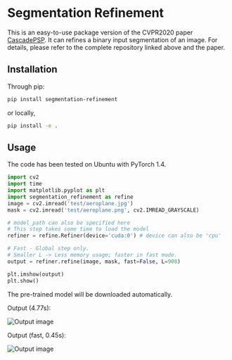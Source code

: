 # Segmentation Refinement

This is an easy-to-use package version of the CVPR2020 paper [CascadePSP](https://github.com/hkchengrex/CascadePSP). It can refines a binary input segmentation of an image. For details, please refer to the complete repository linked above and the paper.

## Installation

Through pip:

```bash
pip install segmentation-refinement
```

or locally, 

```bash
pip install -e .
```

## Usage

The code has been tested on Ubuntu with PyTorch 1.4.

```python
import cv2
import time
import matplotlib.pyplot as plt
import segmentation_refinement as refine
image = cv2.imread('test/aeroplane.jpg')
mask = cv2.imread('test/aeroplane.png', cv2.IMREAD_GRAYSCALE)

# model_path can also be specified here
# This step takes some time to load the model
refiner = refine.Refiner(device='cuda:0') # device can also be 'cpu'

# Fast - Global step only.
# Smaller L -> Less memory usage; faster in fast mode.
output = refiner.refine(image, mask, fast=False, L=900) 

plt.imshow(output)
plt.show()
```

The pre-trained model will be downloaded automatically.

Output (4.77s):

![Output image](test/aeroplane_output.png)

Output (fast, 0.45s):

![Output image](test/aeroplane_output_fast.png)
